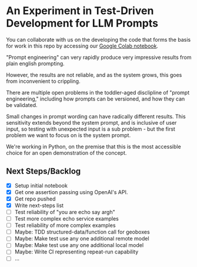 # An Experiment in Test-Driven Development for LLM Prompts

You can collaborate with us on the developing the code
that forms the basis for work in this repo
by accessing our [Google Colab notebook][colab-notebook].

"Prompt engineering" can very rapidly produce
very impressive results
from plain english prompting.

However, the results are not reliable,
and as the system grows, this goes from inconvenient
to crippling.

There are multiple open problems in the toddler-aged disclipline
of "prompt engineering,"
including how prompts can be versioned,
and how they can be validated.

Small changes in prompt wording can have radically different results.
This sensitivity extends beyond the system prompt,
and is inclusive of user input,
so testing with unexpected input is a sub problem -
but the first problem we want to focus on is the system prompt.

We're working in Python,
on the premise that this is the most accessible choice
for an open demonstration of the concept.

## Next Steps/Backlog

- [x] Setup initial notebook
- [x] Get one assertion passing using OpenAI's API.
- [x] Get repo pushed
- [x] Write next-steps list
- [ ] Test reliability of "you are echo say argh"
- [ ] Test more complex echo service examples
- [ ] Test reliability of more complex examples
- [ ] Maybe: TDD structured-data/function call for geoboxes
- [ ] Maybe: Make test use any one additional remote model
- [ ] Maybe: Make test use any one additional local model
- [ ] Maybe: Write CI representing repeat-run capability
- [ ] ...

[colab-notebook]: https://colab.research.google.com/drive/1Irt3jJs1Ft9WKXSfpg0CanOG9daolqBQ?usp=share_link
